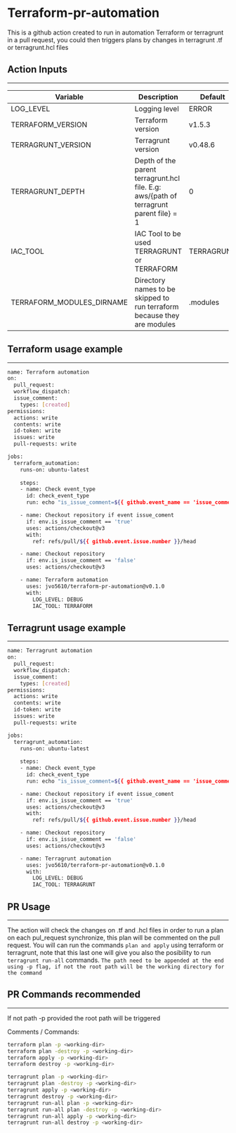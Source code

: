 # Terraform-pr-automation

This is a github action created to run in automation Terraform or terragrunt in a pull request, you could then triggers plans by changes in terragrunt .tf or terragrunt.hcl files

## Action Inputs
---

| Variable     | Description    | Default | Required |
| ------------- | ------------- | -------- | -------- |
| LOG_LEVEL | Logging level | ERROR | False |
| TERRAFORM_VERSION | Terraform version | v1.5.3 | False |
| TERRAGRUNT_VERSION | Terragrunt version | v0.48.6 | False |
| TERRAGRUNT_DEPTH | Depth of the parent terragrunt.hcl file. E.g: aws/{path of terragrunt parent file} = 1 | 0 | False |
| IAC_TOOL | IAC Tool to be used TERRAGRUNT or TERRAFORM | TERRAGRUNT | True |
| TERRAFORM_MODULES_DIRNAME | Directory names to be skipped to run terraform because they are modules | .modules | False |

## Terraform usage example

---

```bash
name: Terraform automation
on:
  pull_request:
  workflow_dispatch:
  issue_comment:
    types: [created]
permissions:
  actions: write
  contents: write
  id-token: write
  issues: write
  pull-requests: write

jobs:
  terraform_automation:
    runs-on: ubuntu-latest
    
    steps:
    - name: Check event_type
      id: check_event_type
      run: echo "is_issue_comment=${{ github.event_name == 'issue_comment' }}" >> $GITHUB_ENV

    - name: Checkout repository if event issue_coment
      if: env.is_issue_comment == 'true'
      uses: actions/checkout@v3
      with:
        ref: refs/pull/${{ github.event.issue.number }}/head

    - name: Checkout repository
      if: env.is_issue_comment == 'false'
      uses: actions/checkout@v3

    - name: Terraform automation
      uses: jvo5610/terraform-pr-automation@v0.1.0
      with:
        LOG_LEVEL: DEBUG
        IAC_TOOL: TERRAFORM
```

## Terragrunt usage example

---

```bash
name: Terragrunt automation
on:
  pull_request:
  workflow_dispatch:
  issue_comment:
    types: [created]
permissions:
  actions: write
  contents: write
  id-token: write
  issues: write
  pull-requests: write

jobs:
  terragrunt_automation:
    runs-on: ubuntu-latest
    
    steps:
    - name: Check event_type
      id: check_event_type
      run: echo "is_issue_comment=${{ github.event_name == 'issue_comment' }}" >> $GITHUB_ENV

    - name: Checkout repository if event issue_coment
      if: env.is_issue_comment == 'true'
      uses: actions/checkout@v3
      with:
        ref: refs/pull/${{ github.event.issue.number }}/head

    - name: Checkout repository
      if: env.is_issue_comment == 'false'
      uses: actions/checkout@v3

    - name: Terragrunt automation
      uses: jvo5610/terraform-pr-automation@v0.1.0
      with:
        LOG_LEVEL: DEBUG
        IAC_TOOL: TERRAGRUNT
```

## PR Usage 
---

The action will check the changes on .tf and .hcl files in order to run a plan on each pul_request synchronize, this plan will be commented on the pull request. You will can run the commands `plan and apply` using terraform or terragrunt, note that this last one will give you also the posibility to run `terragrunt run-all` commands. `The path need to be appended at the end using -p flag, if not the root path will be the working directory for the command`

## PR Commands recommended
---

If not path -p provided the root path will be triggered

Comments / Commands:

```bash
terraform plan -p <working-dir>
terraform plan -destroy -p <working-dir>
terraform apply -p <working-dir>
terraform destroy -p <working-dir>

terragrunt plan -p <working-dir>
terragrunt plan -destroy -p <working-dir>
terragrunt apply -p <working-dir>
terragrunt destroy -p <working-dir>
terragrunt run-all plan -p <working-dir>
terragrunt run-all plan -destroy -p <working-dir>
terragrunt run-all apply -p <working-dir>
terragrunt run-all destroy -p <working-dir>
```